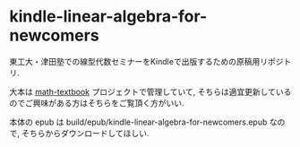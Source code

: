 kindle-linear-algebra-for-newcomers
===================================

東工大・津田塾での線型代数セミナーをKindleで出版するための原稿用リポジトリ.

大本は [math-textbook](https://github.com/phasetr/math-textbook) プロジェクトで管理していて,
そちらは適宜更新しているのでご興味がある方はそちらをご覧頂く方がいい.

本体の epub は build/epub/kindle-linear-algebra-for-newcomers.epub なので,
そちらからダウンロードしてほしい.
